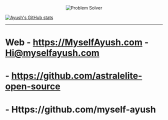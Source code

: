 <div align="center">
  <img src="https://readme-typing-svg.demolab.com?font=Iosevka&weight=700&size=45&pause=1000&color=FFFFFF&center=true&vCenter=true&width=435&lines=Problem+Solver" alt="Problem Solver" />
</div>

[![Ayush's GitHub stats](https://github-readme-stats.vercel.app/api?username=myselfayush0110&show_icons=true&theme=github_dark&include_all_commits=true&count_private=true)](https://github.com/anuraghazra/github-readme-stats)

---

# Web - https://MyselfAyush.com  - Hi@myselfayush.com </br>

# - https://github.com/astralelite-open-source
# - Https://github.com/myself-ayush
